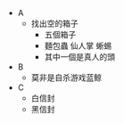 + A
    + 找出空的箱子
        + 五個箱子
        + 麵包蟲 仙人掌 蜥蜴
        + 其中一個是真人的頭
+ B
    + 莫非是自杀游戏蓝鲸
+ C
    + 白信封
    + 黑信封